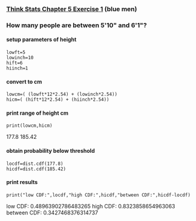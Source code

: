 ### [Think Stats Chapter 5 Exercise 1](http://greenteapress.com/thinkstats2/html/thinkstats2006.html#toc50) (blue men)

### How many people are between 5'10" and 6'1"?

#### setup parameters of height
```
lowft=5
lowinch=10
hift=6
hiinch=1
```
#### convert to cm
```
lowcm=( (lowft*12*2.54) + (lowinch*2.54))
hicm=( (hift*12*2.54) + (hiinch*2.54))
```
#### print range of height cm
```
print(lowcm,hicm)
```
177.8 185.42
#### obtain probability below threshold
```
locdf=dist.cdf(177.8)
hicdf=dist.cdf(185.42)
```
#### print results
```
print("low CDF:",locdf,"high CDF:",hicdf,"between CDF:",hicdf-locdf)
```
low CDF: 0.48963902786483265 high CDF: 0.8323858654963063 between CDF: 0.3427468376314737
